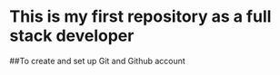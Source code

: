 ﻿# This is my first repository as a full stack developer
##To create and set up Git and Github account 